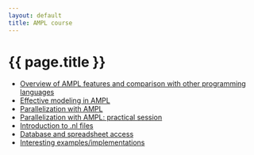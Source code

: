 ```yaml
---
layout: default
title: AMPL course
---
```


{{ page.title }}
================

* [Overview of AMPL features and comparison with other programming languages](01-overview)
* [Effective modeling in AMPL](02-effective-modeling)
* [Parallelization with AMPL](03-1-parallelization)
* [Parallelization with AMPL: practical session](03-2-parallelization-practical)
* [Introduction to .nl files](04-nl-files)
* [Database and spreadsheet access](05-database-access)
* [Interesting examples/implementations](06-examples)
